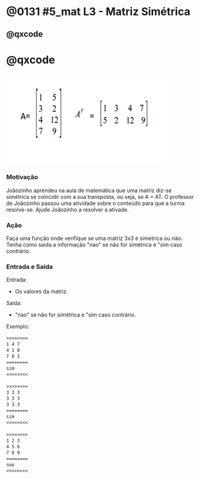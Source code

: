 # @0131 #5_mat L3 - Matriz Simétrica
## @qxcode

# @qxcode

![](capa.jpg)

### Motivação

Joãozinho aprendeu na aula de matemática que uma matriz diz-se simétrica se coincidir com a sua transposta, ou seja, se A = AT. O professor de Joãozinho passou uma atividade sobre o conteúdo para que a turma resolve-se. Ajude Joãozinho a resolver a ativade.

### Ação

Faça uma função onde verifique se uma matriz 3x3 é simetrica ou não. Tenha como saida a informação "nao" se não for simétrica e "sim caso contrário.

### Entrada e Saída

Entrada:

*   Os valores da matriz.

Saída:

*   "nao" se não for simétrica e "sim caso contrário.

Exemplo:

```
>>>>>>>>
1 4 7
4 1 8
7 8 1
========
sim
<<<<<<<<

>>>>>>>>
3 3 3
3 3 3
3 3 3
========
sim
<<<<<<<<

>>>>>>>>
1 2 3
4 5 6
7 8 9
========
nao
<<<<<<<<
```

<!---
>>>>>>>> 01
2 7 6
9 5 1
4 3 8
========
nao
<<<<<<<<

>>>>>>>> 02
8 1 6
3 5 7
4 9 2
========
nao
<<<<<<<<

>>>>>>>> 03
1 4 7
4 1 8
7 8 1
========
sim
<<<<<<<<

>>>>>>>> 04
1 4 7
4 1 8
7 9 1
========
nao
<<<<<<<<
--->